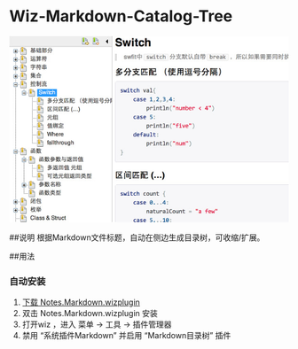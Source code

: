 Wiz-Markdown-Catalog-Tree
=========================
![image](https://raw.githubusercontent.com/webpatch/Wiz-Markdown-Catalog-Tree/master/screen-shot.jpg)

##说明
根据Markdown文件标题，自动在侧边生成目录树，可收缩/扩展。

##用法
### 自动安装
1. [下载 Notes.Markdown.wizplugin](https://github.com/webpatch/Wiz-Markdown-Catalog-Tree/releases/download/v1.0/Notes.Markdown.wizplugin)
2. 双击 Notes.Markdown.wizplugin 安装
3. 打开wiz ，进入 菜单 -> 工具 -> 插件管理器
4. 禁用 “系统插件Markdown” 并启用 “Markdown目录树” 插件
